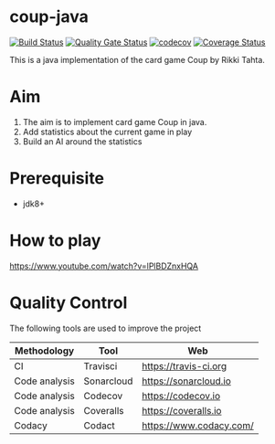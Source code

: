 # coup-java
[![Build Status](https://travis-ci.org/thomashan/coup-java.svg?branch=master)](https://travis-ci.org/thomashan/coup-java)
[![Quality Gate Status](https://sonarcloud.io/api/project_badges/measure?project=thomashan_coup-java&metric=alert_status)](https://sonarcloud.io/dashboard?id=thomashan_coup-java)
[![codecov](https://codecov.io/gh/thomashan/coup-java/branch/master/graph/badge.svg)](https://codecov.io/gh/thomashan/coup-java)
[![Coverage Status](https://coveralls.io/repos/github/thomashan/coup-java/badge.svg?branch=master)](https://coveralls.io/github/thomashan/coup-java?branch=master)

This is a java implementation of the card game Coup by Rikki Tahta.

# Aim
1. The aim is to implement card game Coup in java.
3. Add statistics about the current game in play
2. Build an AI around the statistics

# Prerequisite
* jdk8+

# How to play
https://www.youtube.com/watch?v=lPlBDZnxHQA

# Quality Control
The following tools are used to improve the project

| Methodology   | Tool       | Web                     |
| ---           | ---        | ---                     |
| CI            | Travisci   | https://travis-ci.org   |
| Code analysis | Sonarcloud | https://sonarcloud.io   |
| Code analysis | Codecov    | https://codecov.io      |
| Code analysis | Coveralls  | https://coveralls.io    |
| Codacy        | Codact     | https://www.codacy.com/ |
